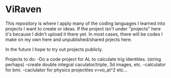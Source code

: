# ViRaven

This repository is where I apply many of the coding languages I learned into projects I want to create or ideas.
If the project isn't under "projects" here it's because I didn't upload it there yet.
In most cases, there will be codes I make on my own here and unpublished/shared prjects here.

In the future I hope to try out projects publicly.

Projects to do:
-Do a code project for AL to calculate trig identities. (string perhaps)
-create double integral caculator/triple, 3d images, etc.
-calculator for bmi.
-caclulator for physics projectiles v=vo_at^2 etc...
